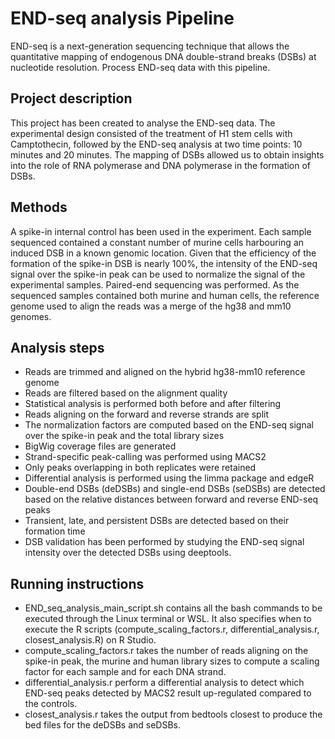 # END-seq analysis Pipeline
END-seq is a next-generation sequencing technique that allows the quantitative mapping of endogenous DNA double-strand breaks (DSBs) at nucleotide resolution.
Process END-seq data with this pipeline.

## Project description
This project has been created to analyse the END-seq data.
The experimental design consisted of the treatment of H1 stem cells with Camptothecin, followed by the END-seq analysis at two time points: 10 minutes and 20 minutes. 
The mapping of DSBs allowed us to obtain insights into the role of RNA polymerase and DNA polymerase in the formation of DSBs.

## Methods
A spike-in internal control has been used in the experiment. Each sample sequenced contained a constant number of murine cells harbouring an induced DSB in a known genomic location. Given that the efficiency of the formation of the spike-in DSB is nearly 100%, the intensity of the END-seq signal over the spike-in peak can be used to normalize the signal of the experimental samples. 
Paired-end sequencing was performed.
As the sequenced samples contained both murine and human cells, the reference genome used to align the reads was a merge of the hg38 and mm10 genomes.

## Analysis steps
- Reads are trimmed and aligned on the hybrid hg38-mm10 reference genome
- Reads are filtered based on the alignment quality
- Statistical analysis is performed both before and after filtering
- Reads aligning on the forward and reverse strands are split
- The normalization factors are computed based on the END-seq signal over the spike-in peak and the total library sizes
- BigWig coverage files are generated
- Strand-specific peak-calling was performed using MACS2
- Only peaks overlapping in both replicates were retained
- Differential analysis is performed using the limma package and edgeR
- Double-end DSBs (deDSBs) and single-end DSBs (seDSBs) are detected based on the relative distances between forward and reverse END-seq peaks
- Transient, late, and persistent DSBs are detected based on their formation time
- DSB validation has been performed by studying the END-seq signal intensity over the detected DSBs using deeptools.

## Running instructions
- END_seq_analysis_main_script.sh contains all the bash commands to be executed through the Linux terminal or WSL. It also specifies when to execute the R scripts (compute_scaling_factors.r, differential_analysis.r, closest_analysis.R) on R Studio.
- compute_scaling_factors.r takes the number of reads aligning on the spike-in peak, the murine and human library sizes to compute a scaling factor for each sample and for each DNA strand.
- differential_analysis.r perform a differential analysis to detect which END-seq peaks detected by MACS2 result up-regulated compared to the controls.
- closest_analysis.r takes the output from bedtools closest to produce the bed files for the deDSBs and seDSBs. 
